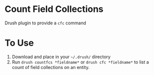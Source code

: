 # Count Field Collections
Drush plugin to provide a `cfc` command

# To Use
1. Download and place in your `~/.drush/` directory
2. Run `drush countfcs *fieldname*` or `drush cfc *fieldname*` to list a count of field collections on an entity.
